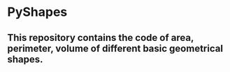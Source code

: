 # PyShapes

## This repository contains the code of area, perimeter, volume of different basic geometrical shapes.
